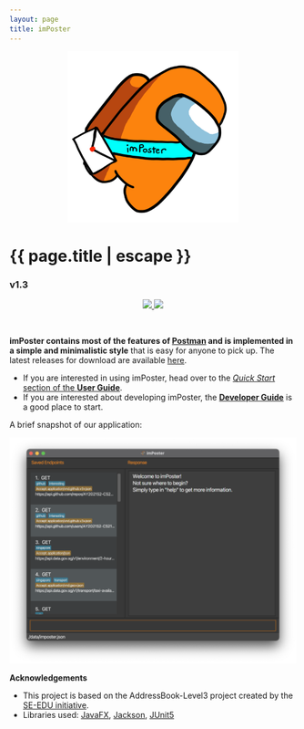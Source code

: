 ```yaml
---
layout: page
title: imPoster
---
```


<p align="center">
  <img width="300px" src="images/imPoster.png" >
</p>

<h1 class="post-title">{{ page.title | escape }}</h1>
<h3 class="post-subtitle">v1.3</h3>

<div style="page-break-after: always;"></div>

<p align="center">
  <a href="https://github.com/AY2021S2-CS2103T-T12-4/tp/actions"> <img src="https://github.com/AY2021S2-CS2103T-T12-4/tp/workflows/Java%20CI/badge.svg" /> </a>
  <a href="https://codecov.io/gh/AY2021S2-CS2103T-T12-4/tp"> <img src="https://codecov.io/gh/AY2021S2-CS2103T-T12-4/tp/branch/master/graph/badge.svg" /> </a>
</p>
<br/>

**imPoster contains most of the features of [Postman](https://www.postman.com/) and is implemented in a simple and minimalistic style** that is easy for anyone to pick up. The latest releases for download are available [here](https://imposter-dev.tk).

* If you are interested in using imPoster, head over to the [_Quick Start_ section of the **User Guide**](UserGuide.html#quick-start).
* If you are interested about developing imPoster, the [**Developer Guide**](DeveloperGuide.html) is a good place to start.

A brief snapshot of our application:

<p align="center">
  <img width="800px" src="images/Ui.png" >
</p>


**Acknowledgements**
* This project is based on the AddressBook-Level3 project created by the [SE-EDU initiative](https://se-education.org).
* Libraries used: [JavaFX](https://openjfx.io/), [Jackson](https://github.com/FasterXML/jackson), [JUnit5](https://github.com/junit-team/junit5)
